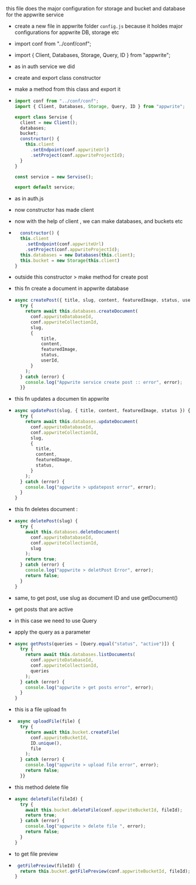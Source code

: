 this file does the major configuration for storage and bucket and database for the appwrite service

- create a new file in appwrite folder `config.js` because it holdes major configurations for appwrite DB, storage etc
- import conf from "../conf/conf";
- import { Client, Databases, Storage, Query, ID } from "appwrite";
- as in auth service we did
- create and export class constructor
- make a method from this class and export it
- ```js
  import conf from "../conf/conf";
  import { Client, Databases, Storage, Query, ID } from "appwrite";

  export class Servise {
    client = new Client();
    databases;
    bucket;
    constructor() {
      this.client
        .setEndpoint(conf.appwriteUrl)
        .setProject(conf.appwriteProjectId);
    }
  }

  const service = new Servise();

  export default service;
  ```

- as in auth.js
- now constructor has made client
- now with the help of client , we can make databases, and buckets etc
- ```js
    constructor() {
    this.client
      .setEndpoint(conf.appwriteUrl)
      .setProject(conf.appwriteProjectId);
    this.databases = new Databases(this.client);
    this.bucket = new Storage(this.client)
  }
  ```
- outside this constructor > make method for create post
- this fn create a document in appwrite database
- ```js
  async createPost({ title, slug, content, featuredImage, status, userId }) {
    try {
      return await this.databases.createDocument(
        conf.appwriteDatabaseId,
        conf.appwriteCollectionId,
        slug,
        {
            title,
            content,
            featuredImage,
            status,
            userId,
        }
      );
    } catch (error) {
      console.log("Appwrite service create post :: error", error);
    }}
  ```

- this fn updates a documen tin appwrite
- ```js
  async updatePost(slug, { title, content, featuredImage, status }) {
    try {
      return await this.databases.updateDocument(
        conf.appwriteDatabaseId,
        conf.appwriteCollectionId,
        slug,
        {
          title,
          content,
          featuredImage,
          status,
        }
      );
    } catch (error) {
      console.log("appwrite > updatepost error", error);
    }
  }
  ```

- this fn deletes document :
- ```js
  async deletePost(slug) {
    try {
      await this.databases.deleteDocument(
        conf.appwriteDatabaseId,
        conf.appwriteCollectionId,
        slug
      );
      return true;
    } catch (error) {
      console.log("appwrite > deletPost Error", error);
      return false;
    }
  }
  ```
- same, to get post, use slug as document ID and use getDocument()

- get posts that are active
- in this case we need to use Query
- apply the query as a parameter
- ```js
  async getPosts(queries = [Query.equal("status", "active")]) {
    try {
      return await this.databases.listDocuments(
        conf.appwriteDatabaseId,
        conf.appwriteCollectionId,
        queries
      );
    } catch (error) {
      console.log("appwrite > get posts error", error);
    }
  }
  ```
- this is a file upload fn
- ```js
   async uploadFile(file) {
    try {
      return await this.bucket.createFile(
        conf.appwriteBucketId,
        ID.unique(),
        file
      );
    } catch (error) {
      console.log("appwrite > upload file error", error);
      return false;
    }}
  ```
- this method delete file
- ```js
  async deleteFile(fileId) {
    try {
      await this.bucket.deleteFile(conf.appwriteBucketId, fileId);
      return true;
    } catch (error) {
      console.log("appwrite > delete file ", error);
      return false;
    }
  }
  ```
- to get file preview
- ```js
   getFilePreview(fileId) {
    return this.bucket.getFilePreview(conf.appwriteBucketId, fileId);
  }
  ```
